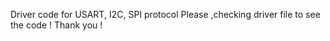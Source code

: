 Driver code for USART, I2C, SPI protocol
Please ,checking driver file to see the code !
Thank you !
